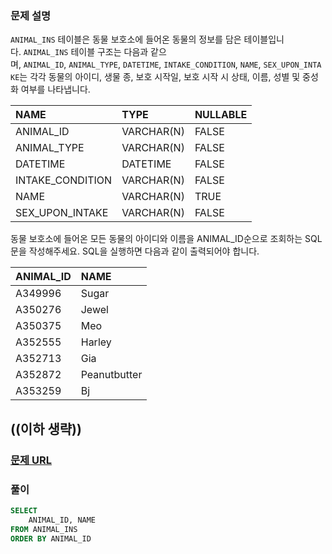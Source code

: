 ### **문제 설명**<br>  
`ANIMAL_INS` 테이블은 동물 보호소에 들어온 동물의 정보를 담은 테이블입니다. `ANIMAL_INS` 테이블 구조는 다음과 같으며, `ANIMAL_ID`, `ANIMAL_TYPE`, `DATETIME`, `INTAKE_CONDITION`, `NAME`, `SEX_UPON_INTAKE`는 각각 동물의 아이디, 생물 종, 보호 시작일, 보호 시작 시 상태, 이름, 성별 및 중성화 여부를 나타냅니다.  
  
|NAME|TYPE|NULLABLE|  
|:---|:---|:---|
|ANIMAL_ID|VARCHAR(N)|FALSE|  
|ANIMAL_TYPE|VARCHAR(N)|FALSE|  
|DATETIME|DATETIME|FALSE|  
|INTAKE_CONDITION|VARCHAR(N)|FALSE|  
|NAME|VARCHAR(N)|TRUE|  
|SEX_UPON_INTAKE|VARCHAR(N)|FALSE|  
  
동물 보호소에 들어온 모든 동물의 아이디와 이름을 ANIMAL_ID순으로 조회하는 SQL문을 작성해주세요. SQL을 실행하면 다음과 같이 출력되어야 합니다.  
  
|ANIMAL_ID|NAME|  
|:---|:---|
|A349996|Sugar|  
|A350276|Jewel|  
|A350375|Meo|  
|A352555|Harley|  
|A352713|Gia|  
|A352872|Peanutbutter|  
|A353259|Bj|  
  
((이하 생략))  
---  
### [문제 URL](https://school.programmers.co.kr/learn/courses/30/lessons/59403)<br>  
### 풀이<br>  
```sql  
SELECT
    ANIMAL_ID, NAME
FROM ANIMAL_INS
ORDER BY ANIMAL_ID  
```  

